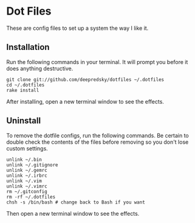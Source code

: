 # Dot Files

These are config files to set up a system the way I like it.


## Installation

Run the following commands in your terminal. It will prompt you before it does anything destructive.

```terminal
git clone git://github.com/deepredsky/dotfiles ~/.dotfiles
cd ~/.dotfiles
rake install
```

After installing, open a new terminal window to see the effects.


## Uninstall

To remove the dotfile configs, run the following commands. Be certain to double check the contents of the files before removing so you don't lose custom settings.

```
unlink ~/.bin
unlink ~/.gitignore
unlink ~/.gemrc
unlink ~/.irbrc
unlink ~/.vim
unlink ~/.vimrc
rm ~/.gitconfig
rm -rf ~/.dotfiles
chsh -s /bin/bash # change back to Bash if you want
```

Then open a new terminal window to see the effects.

